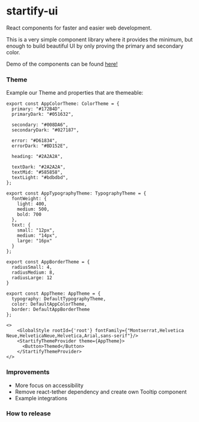 # startify-ui

React components for faster and easier web development.

This is a very simple component library where it provides the minimum, but enough to build beautiful UI by only proving the primary and secondary color.

Demo of the components can be found [here!](https://ahpoi.github.io/startify-ui/?path=/docs/inputs-button--button-styles)

### Theme

Example our Theme and properties that are themeable:

```
export const AppColorTheme: ColorTheme = {
  primary: "#172B4D",
  primaryDark: "#051632",

  secondary: "#008DA6",
  secondaryDark: "#027187",

  error: "#D61834",
  errorDark: "#BD152E",

  heading: "#2A2A2A",

  textDark: "#2A2A2A",
  textMid: "#585858",
  textLight: "#bdbdbd",
};

export const AppTypographyTheme: TypographyTheme = {
  fontWeight: {
    light: 400,
    medium: 500,
    bold: 700
  },
  text: {
    small: "12px",
    medium: "14px",
    large: "16px"
  }
};

export const AppBorderTheme = {
  radiusSmall: 4,
  radiusMedium: 8,
  radiusLarge: 12
}

export const AppTheme: AppTheme = {
  typography: DefaultTypographyTheme,
  color: DefaultAppColorTheme,
  border: DefaultAppBorderTheme
};
```

```
<>
    <GlobalStyle rootId={'root'} fontFamily={"Montserrat,Helvetica Neue,HelveticaNeue,Helvetica,Arial,sans-serif"}/>
    <StartifyThemeProvider theme={AppTheme}>
      <Button>Themed</Button>
    </StartifyThemeProvider>
</>
```

### Improvements

- More focus on accessibility
- Remove react-tether dependency and create own Tooltip component
- Example integrations

### How to release
